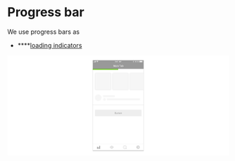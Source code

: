 # Progress bar

We use progress bars as

* \*\*\*\*[loading indicators](../../feedback-scenarios/loading-indicator.md)

![](../../../../.gitbook/assets/ios_progressbar.jpg)

